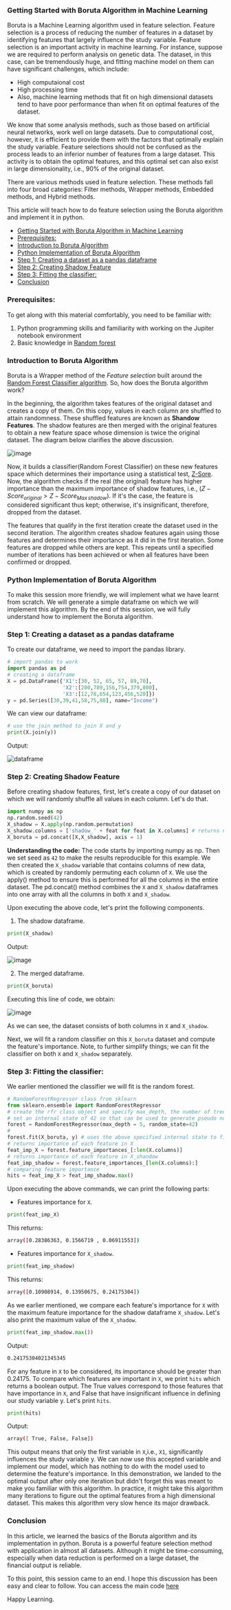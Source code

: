 ### Getting Started with Boruta Algorithm in Machine Learning 
Boruta is a Machine Learning algorithm used in feature selection. Feature selection is a process of reducing the number of features in a dataset by identifying features that largely influence the study variable. Feature selection is an important activity in machine learning. For instance, suppose we are required to perform analysis on genetic data. The dataset, in this case, can be tremendously huge, and fitting machine model on them can have significant challenges, which include:

- High computaional cost
- High processing time
- Also, machine learning methods that fit on high dimensional datasets tend to have poor performance than when fit on optimal features of the dataset.

We know that some analysis methods, such as those based on artificial neural networks, work well on large datasets. Due to computational cost, however, it is efficient to provide them with the factors that optimally explain the study variable. Feature selections should not be confused as the process leads to an inferior number of features from a large dataset. This activity is to obtain the optimal features, and this optimal set can also exist in large dimensionality, i.e., 90% of the original dataset.

There are various methods used in feature selection. These methods fall into four broad categories: Filter methods, Wrapper methods, Embedded methods, and Hybrid methods.

This article will teach how to do feature selection using the Boruta algorithm and implement it in python.
- [Getting Started with Boruta Algorithm in Machine Learning](#getting-started-with-boruta-algorithm-in-machine-learning)
- [Prerequisites:](#prerequisites)
- [Introduction to Boruta Algorithm](#introduction-to-boruta-algorithm)
- [Python Implementation of Boruta Algorithm](#python-implementation-of-boruta-algorithm)
- [Step 1: Creating a dataset as a pandas dataframe](#step-1-creating-a-dataset-as-a-pandas-dataframe)
- [Step 2:  Creating Shadow Feature](#step-2--creating-shadow-feature)
- [Step 3: Fitting the classifier:](#step-3-fitting-the-classifier)
- [Conclusion](#conclusion)

### Prerequisites:
To get along with this material comfortably, you need to be familiar with:
1. Python programming skills and familiarity with working on the Jupiter notebook environment
2. Basic knowledge in [Random forest](https://www.section.io/engineering-education/introduction-to-random-forest-in-machine-learning/)

### Introduction to Boruta Algorithm
Boruta is a Wrapper method of the *Feature selection* built around the [Random Forest Classifier algorithm](https://www.section.io/engineering-education/introduction-to-random-forest-in-machine-learning/). So, how does the Boruta algorithm work?

In the beginning, the algorithm takes features of the original dataset and creates a copy of them. On this copy, values in each column are shuffled to attain randomness. These shuffled features are known as **Shandow Features**. The shadow features are then merged with the original features to obtain a new feature space whose dimension is twice the original dataset. The diagram below clarifies the above discussion.

![image](engineering-education/boruta-algorithm/boruta.png)

Now, it builds a classifier(Random Forest Classifier) on these new features space which determines their importance using a statistical test, [Z-Sore](). Now, the algorithm checks if the real (the original) feature has higher importance than the maximum importance of shadow features, i.e., $(Z-Score_{original} > Z-Score_{Max\, shadow})$. If it's the case, the feature is considered significant thus kept; otherwise, it's insignificant, therefore, dropped from the dataset.

The features that qualify in the first iteration create the dataset used in the second iteration. The algorithm creates shadow features again using those features and determines their importance as it did in the first iteration. Some features are dropped while others are kept. This repeats until a specified number of iterations has been achieved or when all features have been confirmed or dropped. 

### Python Implementation of Boruta Algorithm
To make this session more friendly,  we will implement what we have learnt from scratch. We will generate a simple dataframe on which we will implement this algorithm. By the end of this session, we will fully understand how to implement the Boruta algorithm.

### Step 1: Creating a dataset as a pandas dataframe
To create our dataframe, we need to import the pandas library.

```python
# import pandas to work
import pandas as pd
# creating a dataframe
X = pd.DataFrame({'X1':[30, 52, 65, 57, 89,70],
                  'X2':[200,789,156,754,379,800],
                  'X3':[12,78,654,123,456,520]})
y = pd.Series([30,39,41,58,75,80], name="Income")

```

We can view our dataframe:

```python
# use the join method to join X and y
print(X.join(y))

```
Output:

![dataframe](engineering-education/boruta-algorithm/data.png)
### Step 2:  Creating Shadow Feature
Before creating shadow features, first, let's create a copy of our dataset on which we will randomly shuffle all values in each column. Let's do that.

```python
import numpy as np
np.random.seed(42)
X_shadow = X.apply(np.random.permutation) 
X_shadow.columns = ['shadow_' + feat for feat in X.columns] # returns names of the shandow dataframe if printed
X_boruta = pd.concat([X,X_shadow], axis = 1)

```
**Understanding the code:**
 The code starts by importing numpy as np. Then we set seed as `42` to make the results reproducible for this example. We then created the `X_shadow` variable that contains columns of new data, which is created by randomly permuting each column of `X`. We use the apply() method to ensure this is performed for all the columns in the entire dataset. The pd.concat() method combines the `X` and `X_shadow` dataframes into one array with all the columns in both `X` and `X_shadow`.

 Upon executing the above code, let's print the following components.
 1. The shadow dataframe.
   
```python
print(X_shadow)

```
Output:

![image](engineering-education/boruta-algorithm/shandow.png)

2. The merged dataframe.
```python
print(X_boruta)

```
Executing this line of code, we obtain:

![image](engineering-education/boruta-algorithm/marged.png)

As we can see, the dataset consists of both columns in `X` and `X_shadow`.

Next, we will fit a random classifier on this `X_boruta` dataset and compute the feature's importance. Note, to further simplify things; we can fit the classifier on both `X` and `X_shadow` separately.

### Step 3: Fitting the classifier:
We earlier mentioned the classifier we will fit is the random forest.

```python
# RandomForestRegressor class from sklearn
from sklearn.ensemble import RandomForestRegressor
# create the rfr class object and specify max_depth, the number of trees used to make a prediction, as 5,
# set an internal state of 42 so that can be used to generate pseudo numbers.
forest = RandomForestRegressor(max_depth = 5, random_state=42)
# 
forest.fit(X_boruta, y) # uses the above specified internal state to fit model with 5 trees
# returns importance of each feature in X
feat_imp_X = forest.feature_importances_[:len(X.columns)] 
# returns importance of each feature in X_shandow
feat_imp_shadow = forest.feature_importances_[len(X.columns):]
# comparing feature importance
hits = feat_imp_X > feat_imp_shadow.max()

```
Upon executing the above commands, we can print the following parts:
- Features importance for `X`.
```python
print(feat_imp_X)

```
This returns:

```bash
array([0.28386363, 0.1566719 , 0.06911553])
```
- Features importance for `X_shadow`.
```python
print(feat_imp_shadow)

```
This returns:

```bash
array([0.10908914, 0.13950675, 0.24175304])

```
As we earlier mentioned, we compare each feature's importance for `X` with the maximum feature importance for the shadow dataframe `X_shadow`. Let's also print the maximum value of the `X_shadow`.

```python
print(feat_imp_shadow.max())

```
Output:
```bash
0.24175304021345345

```
For any feature in `X` to be considered, its importance should be greater than 0.24175. To compare which features are important in `X`, we print `hits` which returns a boolean output. The True values correspond to those features that have importance in `X`, and False that have insignificant influence in defining our study variable y. Let's print `hits`.

```python
print(hits)

```
Output:
```bash
array([ True, False, False])

```
This output means that only the first variable in `X`,i.e., `X1`, significantly influences the study variable y. We can now use this accepted variable and implement our model, which has nothing to do with the model used to determine the feature's importance. In this demonstration, we landed to the optimal output after only one iteration but didn't forget this was meant to make you familiar with this algorithm. In practice, it might take this algorithm many iterations to figure out the optimal features from a high dimensional dataset. This makes this algorithm very slow hence its major drawback.

### Conclusion
In this article, we learned the basics of the Boruta algorithm and its implementation in python. Boruta is a powerful feature selection method with application in almost all datasets. Although it might be time-consuming, especially when data reduction is performed on a large dataset, the financial output is reliable.

To this point, this session came to an end. I hope this discussion has been easy and clear to follow. You can access the main code [here](https://github.com/nelsonnrl/program-center/blob/main/boruta.py)

Happy Learning.
